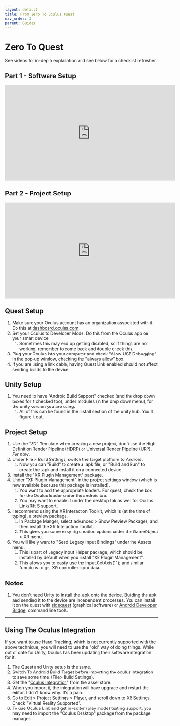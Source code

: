 ```yaml
---
layout: default
title: From Zero To Oculus Quest
nav_order: 3
parent: Guides
---
```

# Zero To Quest 

See videos for in-depth explanation and see below for a checklist refresher.

## Part 1 - Software Setup
<iframe width="560" height="315" src="https://www.youtube.com/embed/aRjNTpM06qc" frameborder="0" allow="accelerometer; autoplay; encrypted-media; gyroscope; picture-in-picture" allowfullscreen></iframe>

## Part 2 - Project Setup
<iframe width="560" height="315" src="https://www.youtube.com/embed/nSeXbIaacmc" frameborder="0" allow="accelerometer; autoplay; encrypted-media; gyroscope; picture-in-picture" allowfullscreen></iframe>

## Quest Setup
1. Make sure your Oculus account has an organization associated with it. Do this at [dashboard.oculus.com](dashboard.oculus.com).
2. Set your Oculus to Developer Mode. Do this from the Oculus app on your smart device.
   1. Sometimes this may end up getting disabled, so if things are not working, remember to come back and double check this.
3. Plug your Oculus into your computer and check "Allow USB Debugging" in the pop-up window, checking the "always allow" box.
4. If you are using a link cable, having Quest Link enabled should not affect sending builds to the device.

## Unity Setup
1. You need to have "Android Build Support" checked (and the drop down boxes for it checked too), under modules (in the drop down menu), for the unity version you are using.
   1. All of this can be found in the install section of the unity hub. You'll figure it out.

## Project Setup
1. Use the "3D" Template when creating a new project, don't use the High Definition Render Pipeline (HDRP) or Universal Render Pipeline (URP). *For now*.
1. Under File > Build Settings, switch the target platform to Android.
   1. Now you can "Build" to create a .apk file, or "Build and Run" to create the .apk and install it on a connected device. 
2. Install the "XR Plugin Management" package. 
3. Under "XR Plugin Management" in the project settings window (which is now available because this package is installed). 
   1. You want to add the appropriate loaders. For quest, check the box for the Oculus loader under the android tab.
   2. You may want to enable it under the desktop tab as well for Oculus Link/Rift S support.
4. I recommend using the XR Interaction Toolkit, which is (at the time of typing), a preview package.
   1. In Package Manger, select advanced > Show Preview Packages, and then install the XR Interaction Toolkit. 
   2. This gives you some easy rig creation options under the GameObject > XR menu.
5. You will likely want to "Seed Legacy Input Bindings" under the Assets menu.
   1. This is part of Legacy Input Helper package, which should be installed by default when you install "XR Plugin Management".
   2. This allows you to easily use the Input.GetAxis(""); and similar functions to get XR controller input data.

## Notes
   1. You don't need Unity to install the .apk onto the device. Building the apk and sending it to the device are independent processes. You can install it on the quest with [sidequest](sidequestvr.com) (graphical software) or [Android Developer Bridge](https://developer.android.com/studio/command-line/adb), command line tools.


---

## Using The Oculus Integration

If you want to use Hand Tracking, which is not currently supported with the above technique, you will need to use the "old" way of doing things. While out of date for Unity, Oculus has been updating their software integration for it.

1. The Quest and Unity setup is the same. 
2. Switch To Android Build Target before importing the oculus integration to save some time. (File> Build Settings).
3. Get the "[Oculus Integration](https://assetstore.unity.com/packages/tools/integration/oculus-integration-82022)" from the asset store. 
4. When you import it, the integration will have upgrade and restart the editor. I don't know why. It's a pain.
5. Go to Edit > Project Settings > Player, and scroll down to XR Settings. Check "Virtual Reality Supported".
6. To use Oculus Link and get in-editor (play mode) testing support, you may need to import the "Oculus Desktop" package from the package manager.